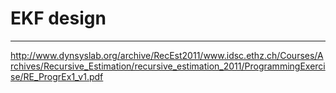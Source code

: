 # EKF design

---

http://www.dynsyslab.org/archive/RecEst2011/www.idsc.ethz.ch/Courses/Archives/Recursive_Estimation/recursive_estimation_2011/ProgrammingExercise/RE_ProgrEx1_v1.pdf
